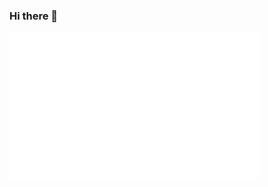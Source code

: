 ### Hi there 👋

<img align="center" src="/metrics.plugin.habits.facts.svg" alt="Metrics" width="400">
